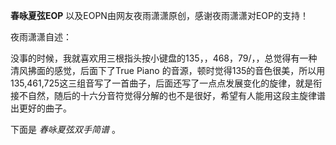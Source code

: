 

**春咏夏弦EOP** 以及EOPN由网友夜雨潇潇原创，感谢夜雨潇潇对EOP的支持！

  

夜雨潇潇自述：

  

没事的时候，我就喜欢用三根指头按小键盘的135，，468，79/，，总觉得有一种清风拂面的感觉，后面下了True Piano
的音源，顿时觉得135的音色很美，所以用135,461,725这三组音写了一首曲子，后面还写了一点点发展变化的旋律，就是衔接不自然，随后的十六分音符觉得分解的也不是很好，希望有人能用这段主旋律谱出更好的曲子。

  

下面是 _春咏夏弦双手简谱_ 。

